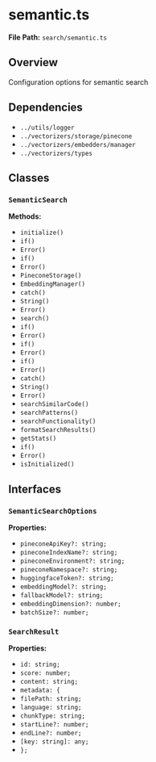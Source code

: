 # semantic.ts

**File Path:** `search/semantic.ts`

## Overview

Configuration options for semantic search

## Dependencies

- `../utils/logger`
- `../vectorizers/storage/pinecone`
- `../vectorizers/embedders/manager`
- `../vectorizers/types`

## Classes

### `SemanticSearch`

**Methods:**

- `initialize()`
- `if()`
- `Error()`
- `if()`
- `Error()`
- `PineconeStorage()`
- `EmbeddingManager()`
- `catch()`
- `String()`
- `Error()`
- `search()`
- `if()`
- `Error()`
- `if()`
- `Error()`
- `if()`
- `Error()`
- `catch()`
- `String()`
- `Error()`
- `searchSimilarCode()`
- `searchPatterns()`
- `searchFunctionality()`
- `formatSearchResults()`
- `getStats()`
- `if()`
- `Error()`
- `isInitialized()`

## Interfaces

### `SemanticSearchOptions`

**Properties:**

- `pineconeApiKey?: string;`
- `pineconeIndexName?: string;`
- `pineconeEnvironment?: string;`
- `pineconeNamespace?: string;`
- `huggingfaceToken?: string;`
- `embeddingModel?: string;`
- `fallbackModel?: string;`
- `embeddingDimension?: number;`
- `batchSize?: number;`

### `SearchResult`

**Properties:**

- `id: string;`
- `score: number;`
- `content: string;`
- `metadata: {`
- `filePath: string;`
- `language: string;`
- `chunkType: string;`
- `startLine?: number;`
- `endLine?: number;`
- `[key: string]: any;`
- `};`


